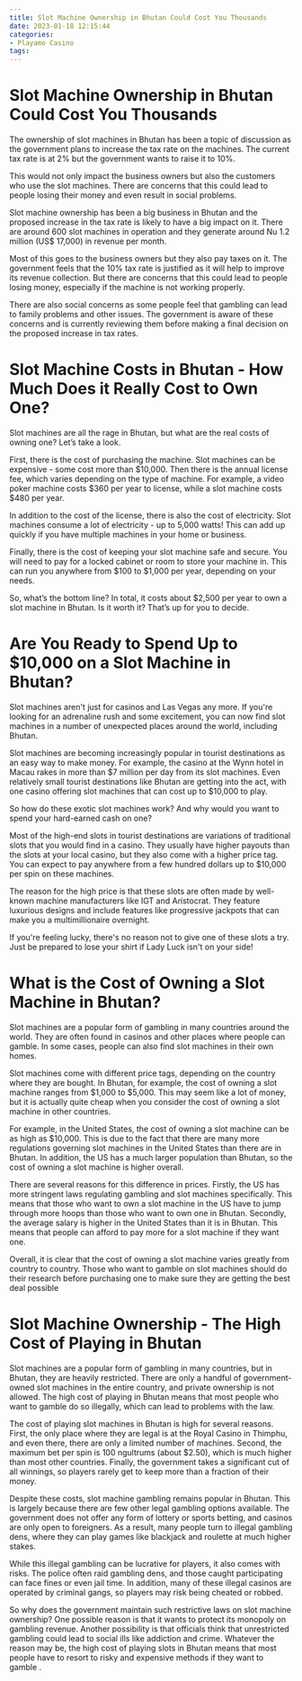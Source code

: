 ```yaml
---
title: Slot Machine Ownership in Bhutan Could Cost You Thousands
date: 2023-01-18 12:15:44
categories:
- Playamo Casino
tags:
---
```



#  Slot Machine Ownership in Bhutan Could Cost You Thousands

The ownership of slot machines in Bhutan has been a topic of discussion as the government plans to increase the tax rate on the machines. The current tax rate is at 2% but the government wants to raise it to 10%.

This would not only impact the business owners but also the customers who use the slot machines. There are concerns that this could lead to people losing their money and even result in social problems.

Slot machine ownership has been a big business in Bhutan and the proposed increase in the tax rate is likely to have a big impact on it. There are around 600 slot machines in operation and they generate around Nu 1.2 million (US$ 17,000) in revenue per month.

Most of this goes to the business owners but they also pay taxes on it. The government feels that the 10% tax rate is justified as it will help to improve its revenue collection. But there are concerns that this could lead to people losing money, especially if the machine is not working properly.

There are also social concerns as some people feel that gambling can lead to family problems and other issues. The government is aware of these concerns and is currently reviewing them before making a final decision on the proposed increase in tax rates.

#  Slot Machine Costs in Bhutan - How Much Does it Really Cost to Own One?

Slot machines are all the rage in Bhutan, but what are the real costs of owning one? Let’s take a look.

First, there is the cost of purchasing the machine. Slot machines can be expensive - some cost more than $10,000. Then there is the annual license fee, which varies depending on the type of machine. For example, a video poker machine costs $360 per year to license, while a slot machine costs $480 per year.

In addition to the cost of the license, there is also the cost of electricity. Slot machines consume a lot of electricity - up to 5,000 watts! This can add up quickly if you have multiple machines in your home or business.

Finally, there is the cost of keeping your slot machine safe and secure. You will need to pay for a locked cabinet or room to store your machine in. This can run you anywhere from $100 to $1,000 per year, depending on your needs.

So, what’s the bottom line? In total, it costs about $2,500 per year to own a slot machine in Bhutan. Is it worth it? That’s up for you to decide.

#  Are You Ready to Spend Up to $10,000 on a Slot Machine in Bhutan?

Slot machines aren't just for casinos and Las Vegas any more. If you're looking for an adrenaline rush and some excitement, you can now find slot machines in a number of unexpected places around the world, including Bhutan.

 Slot machines are becoming increasingly popular in tourist destinations as an easy way to make money. For example, the casino at the Wynn hotel in Macau rakes in more than $7 million per day from its slot machines. Even relatively small tourist destinations like Bhutan are getting into the act, with one casino offering slot machines that can cost up to $10,000 to play.

So how do these exotic slot machines work? And why would you want to spend your hard-earned cash on one?

Most of the high-end slots in tourist destinations are variations of traditional slots that you would find in a casino. They usually have higher payouts than the slots at your local casino, but they also come with a higher price tag. You can expect to pay anywhere from a few hundred dollars up to $10,000 per spin on these machines.

The reason for the high price is that these slots are often made by well-known machine manufacturers like IGT and Aristocrat. They feature luxurious designs and include features like progressive jackpots that can make you a multimillionaire overnight.

If you're feeling lucky, there's no reason not to give one of these slots a try. Just be prepared to lose your shirt if Lady Luck isn't on your side!

#  What is the Cost of Owning a Slot Machine in Bhutan?

Slot machines are a popular form of gambling in many countries around the world. They are often found in casinos and other places where people can gamble. In some cases, people can also find slot machines in their own homes.

Slot machines come with different price tags, depending on the country where they are bought. In Bhutan, for example, the cost of owning a slot machine ranges from $1,000 to $5,000. This may seem like a lot of money, but it is actually quite cheap when you consider the cost of owning a slot machine in other countries.

For example, in the United States, the cost of owning a slot machine can be as high as $10,000. This is due to the fact that there are many more regulations governing slot machines in the United States than there are in Bhutan. In addition, the US has a much larger population than Bhutan, so the cost of owning a slot machine is higher overall.

There are several reasons for this difference in prices. Firstly, the US has more stringent laws regulating gambling and slot machines specifically. This means that those who want to own a slot machine in the US have to jump through more hoops than those who want to own one in Bhutan. Secondly, the average salary is higher in the United States than it is in Bhutan. This means that people can afford to pay more for a slot machine if they want one.

Overall, it is clear that the cost of owning a slot machine varies greatly from country to country. Those who want to gamble on slot machines should do their research before purchasing one to make sure they are getting the best deal possible

#  Slot Machine Ownership - The High Cost of Playing in Bhutan

Slot machines are a popular form of gambling in many countries, but in Bhutan, they are heavily restricted. There are only a handful of government-owned slot machines in the entire country, and private ownership is not allowed. The high cost of playing in Bhutan means that most people who want to gamble do so illegally, which can lead to problems with the law.

The cost of playing slot machines in Bhutan is high for several reasons. First, the only place where they are legal is at the Royal Casino in Thimphu, and even there, there are only a limited number of machines. Second, the maximum bet per spin is 100 ngultrums (about $2.50), which is much higher than most other countries. Finally, the government takes a significant cut of all winnings, so players rarely get to keep more than a fraction of their money.

Despite these costs, slot machine gambling remains popular in Bhutan. This is largely because there are few other legal gambling options available. The government does not offer any form of lottery or sports betting, and casinos are only open to foreigners. As a result, many people turn to illegal gambling dens, where they can play games like blackjack and roulette at much higher stakes.

While this illegal gambling can be lucrative for players, it also comes with risks. The police often raid gambling dens, and those caught participating can face fines or even jail time. In addition, many of these illegal casinos are operated by criminal gangs, so players may risk being cheated or robbed.

So why does the government maintain such restrictive laws on slot machine ownership? One possible reason is that it wants to protect its monopoly on gambling revenue. Another possibility is that officials think that unrestricted gambling could lead to social ills like addiction and crime. Whatever the reason may be, the high cost of playing slots in Bhutan means that most people have to resort to risky and expensive methods if they want to gamble .